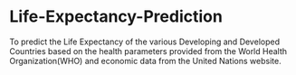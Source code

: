 # Life-Expectancy-Prediction
To predict the Life Expectancy of the various Developing and Developed Countries based on the health parameters provided from the World Health Organization(WHO) and economic data from the United Nations website. 
